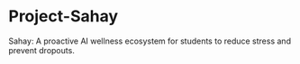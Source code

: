 # Project-Sahay
Sahay: A proactive AI wellness ecosystem for students to reduce stress and prevent dropouts.

